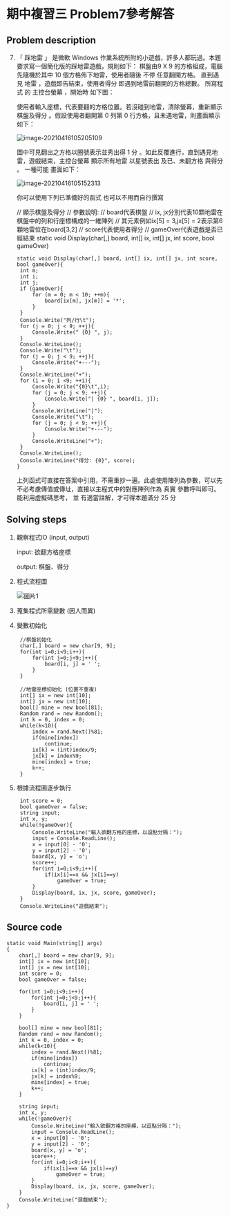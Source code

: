 # 期中複習三 Problem7參考解答
## Problem description

7. 「 踩地雷 」 是微軟 Windows 作業系統所附的小遊戲，許多人都玩過。本題要求寫一個簡化版的踩地雷遊戲，規則如下：
   棋盤由9 X 9 的方格組成，電腦先隨機於其中 10 個方格佈下地雷，使用者隨後 不停 任意翻開方格。 直到遇 見 地雷 ，遊戲即告結束，使用者得分 即遇到地雷前翻開的方格總數。
   所寫程式 的 主控台螢幕 ，開始時 如下圖：

   使用者輸入座標，代表要翻的方格位置。若沒碰到地雷，清除螢幕，重新顯示棋盤及得分 。假設使用者翻開第 0 列第 0 行方格，且未遇地雷，則畫面顯示 如下：

   ![image-20210416105205109](C:\Users\ASUS\AppData\Roaming\Typora\typora-user-images\image-20210416105205109.png)

   圖中可見翻出之方格以圈號表示並秀出得 1 分 。如此反覆進行，直到遇見地雷，遊戲結束，主控台螢幕 顯示所有地雷 以星號表出 及已、未翻方格 與得分 。 一種可能 畫面如下：

   ![image-20210416105152313](C:\Users\ASUS\AppData\Roaming\Typora\typora-user-images\image-20210416105152313.png)

   你可以使用下列已準備好的函式 也可以不用而自行撰寫

   // 顯示棋盤及得分
   // 參數說明:
   // board代表棋盤
   // ix, jx分別代表10顆地雷在棋盤中的列和行座標構成的一維陣列
   // 其元素例如ix[5] = 3,jx[5] = 2表示第6顆地雷位在board[3,2]
   // score代表使用者得分
   // gameOver代表遊戲是否已經結束
   static void Display(char[,] board, int[] ix, int[] jx, int score, bool gameOver)

   ```
   static void Display(char[,] board, int[] ix, int[] jx, int score, bool gameOver){
   	int m;
   	int i;
   	int j;
   	if (gameOver){
   		for (m = 0; m < 10; ++m){
   			board[ix[m], jx[m]] = '*';
   		}
   	}
   	Console.Write("列/行\t");
   	for (j = 0; j < 9; ++j){
   		Console.Write(" {0} ", j);
   	}
   	Console.WriteLine();
   	Console.Write("\t");
   	for (j = 0; j < 9; ++j){
   		Console.Write("+---");
   	}
   	Console.WriteLine("+");
   	for (i = 0; i <9; ++i){
   		Console.Write("{0}\t",i);
   		for (j = 0; j < 9; ++j){
   			Console.Write("| {0} ", board[i, j]);
   		}
   		Console.WriteLine("|");
   		Console.Write("\t");
   		for (j = 0; j < 9; ++j){
   			Console.Write("+---");
   		}
   		Console.WriteLine("+");
   	}
   	Console.WriteLine();
   	Console.WriteLine("得分: {0}", score);
   }
   
   ```

   上列函式可直接在答案中引用，不需重抄一遍。此處使用陣列為參數，可以先不必考慮傳值或傳址，直接以主程式中的對應陣列作為 真實 參數呼叫即可。能利用虛擬碼思考， 並 有適當註解，才可得本題滿分 25 分

## Solving steps

1. 觀察程式IO (input, output)

   input: 欲翻方格座標

   output: 棋盤、得分

2. 程式流程圖

   ![圖片1](C:\Users\ASUS\OneDrive\桌面\圖片1.png)

3. 蒐集程式所需變數 (因人而異)

4. 變數初始化

   ```
   	//棋盤初始化
   	char[,] board = new char[9, 9];
   	for(int i=0;i<9;i++){
   		for(int j=0;j<9;j++){
   			board[i, j] = ' ';
   		}
   	}
   	
   	//地雷座標初始化 (位置不重複)
   	int[] ix = new int[10];
   	int[] jx = new int[10];
   	bool[] mine = new bool[81];
   	Random rand = new Random();
   	int k = 0, index = 0;
   	while(k<10){
   		index = rand.Next()%81;
   		if(mine[index])
   			continue;
   		ix[k] = (int)index/9;
   		jx[k] = index%9;
   		mine[index] = true;
   		k++;
   	}
   ```

5. 根據流程圖逐步執行

   ```
   	int score = 0;
   	bool gameOver = false;
   	string input;
   	int x, y;
   	while(!gameOver){
   		Console.WriteLine("輸入欲翻方格的座標，以逗點分隔：");
   		input = Console.ReadLine();
   		x = input[0] - '0';
   		y = input[2] - '0';
   		board[x, y] = 'o';
   		score++;
   		for(int i=0;i<9;i++){
   			if(ix[i]==x && jx[i]==y)
   				gameOver = true;
   		}
   		Display(board, ix, jx, score, gameOver);
   	}
   	Console.WriteLine("遊戲結束");
   ```



## Source code

```
static void Main(string[] args)
{
	char[,] board = new char[9, 9];
	int[] ix = new int[10];
	int[] jx = new int[10];
	int score = 0;
	bool gameOver = false;
	
	for(int i=0;i<9;i++){
		for(int j=0;j<9;j++){
			board[i, j] = ' ';
		}
	}
	
	bool[] mine = new bool[81];
	Random rand = new Random();
	int k = 0, index = 0;
	while(k<10){
		index = rand.Next()%81;
		if(mine[index])
			continue;
		ix[k] = (int)index/9;
		jx[k] = index%9;
		mine[index] = true;
		k++;
	}
	
	string input;
	int x, y;
	while(!gameOver){
		Console.WriteLine("輸入欲翻方格的座標，以逗點分隔：");
		input = Console.ReadLine();
		x = input[0] - '0';
		y = input[2] - '0';
		board[x, y] = 'o';
		score++;
		for(int i=0;i<9;i++){
			if(ix[i]==x && jx[i]==y)
				gameOver = true;
		}
		Display(board, ix, jx, score, gameOver);
	}
	Console.WriteLine("遊戲結束");
}

```

